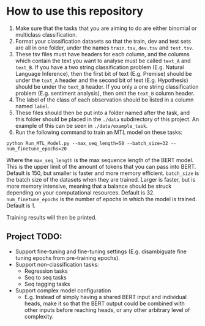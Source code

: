 # How to use this repository
1. Make sure that the tasks that you are aiming to do are either binomial or multiclass classification.
2. Format your classification datasets so that the train, dev and test sets are all in one folder, under the names `train.tsv`, `dev.tsv` and `test.tsv`.
3. These tsv files must have headers for each column, and the columns which contain the text you want to analyse must be called `text_A` and `text_B`.
If you have a two string classification problem (E.g. Natural Language Inference), then the first bit of text (E.g. Premise) should be under the `text_A` header and the second bit of text (E.g. Hypothesis) should be under the `text_B` header.
If you only a one string classification problem (E.g. sentiment analysis), then omit the `text_B` column header.
4. The label of the class of each observation should be listed in a column named `label`.
5. These files should then be put into a folder named after the task, and this folder should be placed in the `./data` subdirectory of this project.
An example of this can be seen in `./data/example_task`.
6. Run the following command to train an MTL model on these tasks:
```
python Run_MTL_Model.py --max_seq_length=50 --batch_size=32 --num_finetune_epochs=20
```
Where the `max_seq_length` is the max sequence length of the BERT model. This is the upper limit of the amount of tokens that you can pass into BERT. Default is 150, but smaller is faster and more memory efficient.
`batch_size` is the batch size of the datasets when they are trained. Larger is faster, but is more memory intensive, meaning that a balance should be struck depending on your computational resources. Default is 32.
`num_finetune_epochs` is the number of epochs in which the model is trained. Default is 1.

Training results will then be printed.

## Project TODO:
* Support fine-tuning and fine-tuning settings (E.g. disambiguate fine tuning epochs from pre-training epochs).
* Support non-classification tasks:
    * Regression tasks
    * Seq to seq tasks
    * Seq tagging tasks
* Support complex model configuration
    * E.g. Instead of simply having a shared BERT input and individual heads, make it so that the BERT output could be combined with other inputs before reaching heads, or any other arbitrary level of complexity.
